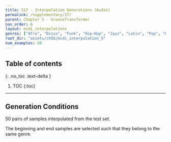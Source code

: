 ```yaml
---
title: S17 - Interpolation Generations (Audio)
permalink: /supplementary/17/
parent: Chapter 5 - GrooveTransformer
nav_order: 6
layout: midi_interpolations
genres: ["Afro", "Disco", "Funk", "Hip-Hop", "Jazz", "Latin", "Pop", "Reggae", "Rock"]
root_dir: "assets/ch56/midi_interpolation_5"
num_examples: 50
---
```

## Table of contents
{: .no_toc .text-delta }

1. TOC
{:toc}

---

## Generation Conditions

50 pairs of samples interpolated from the test set. 

The beginning and end samples are selected such that they belong to the same genre.
